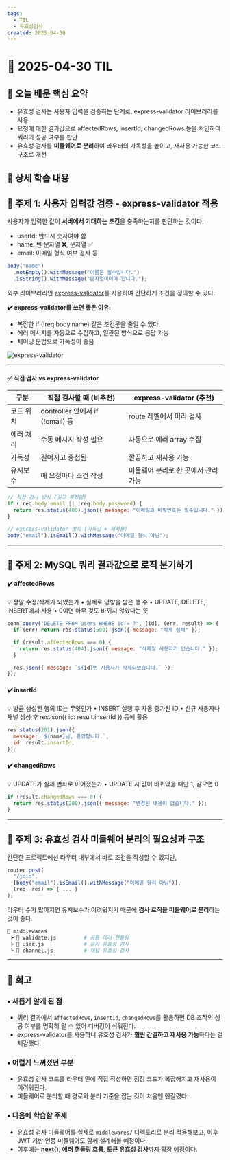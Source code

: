 ```yaml
---
tags:
  - TIL
  - 유효성검사
created: 2025-04-30
---
```


# 📘 2025-04-30 TIL

## 📌 오늘 배운 핵심 요약
-  유효성 검사는 사용자 입력을 검증하는 단계로, express-validator 라이브러리를 사용
- 요청에 대한 결과값으로 affectedRows, insertId, changedRows 등을 확인하여 쿼리의 성공 여부를 판단
- 유효성 검사를 **미들웨어로 분리**하여 라우터의 가독성을 높이고, 재사용 가능한 코드 구조로 개선


## 🧠 상세 학습 내용

## 📍 주제 1: 사용자 입력값 검증 - express-validator 적용

사용자가 입력한 값이 **서버에서 기대하는 조건**을 충족하는지를 판단하는 것이다.
- userId: 반드시 숫자여야 함
- name: 빈 문자열 ❌, 문자열 ✅
- email: 이메일 형식 여부 검사 등
  
```js
body("name")
  .notEmpty().withMessage("이름은 필수입니다.")
  .isString().withMessage("문자열이어야 합니다.");
```

외부 라이브러리인 [express-validator](https://express-validator.github.io/docs/)를 사용하여 간단하게 조건을 정의할 수 있다.


**✔️ express-validator를 쓰면 좋은 이유:**
- 복잡한 if (!req.body.name) 같은 조건문을 줄일 수 있다.
- 에러 메시지를 자동으로 수집하고, 일관된 방식으로 응답 가능
- 체이닝 문법으로 가독성이 좋음
  

![express-validator](https://seonohblog.netlify.app/assets/express-validator.png)


---

#### ✅  직접 검사 vs express-validator 

| **구분** | **직접 검사할 때 (비추천)**           | **express-validator (추천)** |
| ------ | ---------------------------- | -------------------------- |
| 코드 위치  | controller 안에서 if (!email) 등 | route 레벨에서 미리 검사           |
| 에러 처리  | 수동 메시지 작성 필요                 | 자동으로 에러 array 수집           |
| 가독성    | 길어지고 중첩됨                     | 깔끔하고 재사용 가능                |
| 유지보수   | 매 요청마다 조건 작성                 | 미들웨어 분리로 한 곳에서 관리 가능       |

```js
// 직접 검사 방식 (길고 복잡함)
if (!req.body.email || !req.body.password) {
  return res.status(400).json({ message: "이메일과 비밀번호는 필수입니다." });
}

// express-validator 방식 (가독성 + 재사용)
body("email").isEmail().withMessage("이메일 형식 아님");
```


---


## 📍 주제 2: MySQL 쿼리 결과값으로 로직 분기하기
  
#### ✔️ affectedRows
💡 정말 수정/삭제가 되었는가
• 실제로 영향을 받은 행 수
• UPDATE, DELETE, INSERT에서 사용
• 0이면 아무 것도 바뀌지 않았다는 뜻

```js
conn.query("DELETE FROM users WHERE id = ?", [id], (err, result) => {
  if (err) return res.status(500).json({ message: "삭제 실패" });

  if (result.affectedRows === 0) {
    return res.status(404).json({ message: "삭제할 사용자가 없습니다." });
  }

  res.json({ message: `${id}번 사용자가 삭제되었습니다.` });
});
```
#### ✔️ insertId
💡 방금 생성된 행의 ID는 무엇인가
• INSERT 실행 후 자동 증가된 ID
• 신규 사용자나 채널 생성 후 res.json({ id: result.insertId }) 등에 활용

```js
res.status(201).json({
  message: `${name}님, 환영합니다.`,
  id: result.insertId, 
});
```

#### ✔️ changedRows
💡 UPDATE가 실제 변화로 이어졌는가
• UPDATE 시 값이 바뀌었을 때만 1, 같으면 0

```js
if (result.changedRows === 0) {
  return res.status(200).json({ message: "변경된 내용이 없습니다." });
}
```



---

## 📍 주제 3: 유효성 검사 미들웨어 분리의 필요성과 구조

간단한 프로젝트에선 라우터 내부에서 바로 조건을 작성할 수 있지만,
```js
router.post(
  "/join",
  [body("email").isEmail().withMessage("이메일 형식 아님")],
  (req, res) => { ... }
);
```

라우터 수가 많아지면 유지보수가 어려워지기 때문에 **검사 로직을 미들웨어로 분리**하는 것이 좋다.
```bash
📂 middlewares
 ┣ 📄 validate.js         # 공통 에러 핸들링
 ┣ 📄 user.js             # 유저 유효성 검사
 ┗ 📄 channel.js          # 채널 유효성 검사
```



---

## **💭 회고**

### • 새롭게 알게 된 점
- 쿼리 결과에서 `affectedRows`, `insertId`, `changedRows`를 활용하면 DB 조작의 성공 여부를 명확히 알 수 있어 디버깅이 쉬워진다.
- express-validator를 사용하니 유효성 검사가 **훨씬 간결하고 재사용 가능**하다는 걸 체감했다.

### • 어렵게 느껴졌던 부분
- 유효성 검사 코드를 라우터 안에 직접 작성하면 점점 코드가 복잡해지고 재사용이 어려워진다. 
- 미들웨어로 분리할 때 경로와 분리 기준을 잡는 것이 처음엔 헷갈렸다.

### • 다음에 학습할 주제
- 유효성 검사 미들웨어를 실제로 `middlewares/` 디렉토리로 분리 적용해보고, 이후 JWT 기반 인증 미들웨어도 함께 설계해볼 예정이다.
- 이후에는 **next()**, **에러 핸들링 흐름**, **토큰 유효성 검사**까지 확장 예정이다.